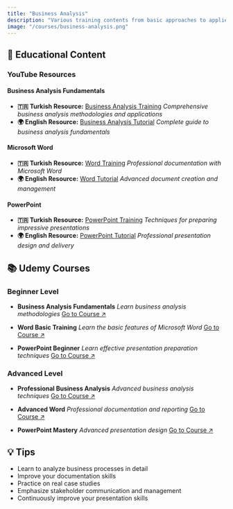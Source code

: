 ```yaml
---
title: "Business Analysis"
description: "Various training contents from basic approaches to applied techniques for those who want to improve themselves in the field of business analysis. These resources support the skills of analyzing business needs, modeling processes and providing strategic contribution to projects."
image: "/courses/business-analysis.png"
---
```

## 🎯 Educational Content

### YouTube Resources

#### Business Analysis Fundamentals
- **🇹🇷 Turkish Resource:** [Business Analysis Training](https://youtu.be/g-QvD1x1NCQ)
  *Comprehensive business analysis methodologies and applications*
- **🌍 English Resource:** [Business Analysis Tutorial](https://youtu.be/LktbfHdEm-U)
  *Complete guide to business analysis fundamentals*

#### Microsoft Word
- **🇹🇷 Turkish Resource:** [Word Training](https://youtube.com/playlist?list=PLeS7B55y1v0cOO4pBGoelavWdTNR9hlnM)
  *Professional documentation with Microsoft Word*
- **🌍 English Resource:** [Word Tutorial](https://youtube.com/playlist?list=PL_iwD7O7FG7iZ_Ammd16DtJyIyyGEHKga)
  *Advanced document creation and management*

#### PowerPoint
- **🇹🇷 Turkish Resource:** [PowerPoint Training](https://youtube.com/playlist?list=PLvQ068xq8z3AF8hB-Zrv8m2jP1GzXe_BW)
  *Techniques for preparing impressive presentations*
- **🌍 English Resource:** [PowerPoint Tutorial](https://youtube.com/playlist?list=PL9JXijPgP8flY9bcSv-kjZAcIUPSSlSxB)
  *Professional presentation design and delivery*

## 📚 Udemy Courses

### Beginner Level
- **Business Analysis Fundamentals**
  *Learn business analysis methodologies*
  [Go to Course ↗](https://www.udemy.com/course/uygulamali-is-analizi-egitimi-gercek-ise-alim-caseleri/)

- **Word Basic Training**
  *Learn the basic features of Microsoft Word*
  [Go to Course ↗](https://www.udemy.com/course/microsoft-word-egitimi/)

- **PowerPoint Beginner**
  *Learn effective presentation preparation techniques*
  [Go to Course ↗](https://www.udemy.com/course/powerpoint-egitim/)

### Advanced Level
- **Professional Business Analysis**
  *Advanced business analysis techniques*
  [Go to Course ↗](https://www.udemy.com/course/business-analysis-ba/)

- **Advanced Word**
  *Professional documentation and reporting*
  [Go to Course ↗](https://www.udemy.com/course/microsoft-word-from-beginner-to-advanced-and-beyond)

- **PowerPoint Mastery**
  *Advanced presentation design*
  [Go to Course ↗](https://www.udemy.com/course/case-study-powerpoint-2013-presentation-slide-by-slide/)

## 💡 Tips

- Learn to analyze business processes in detail
- Improve your documentation skills
- Practice on real case studies
- Emphasize stakeholder communication and management
- Continuously improve your presentation skills